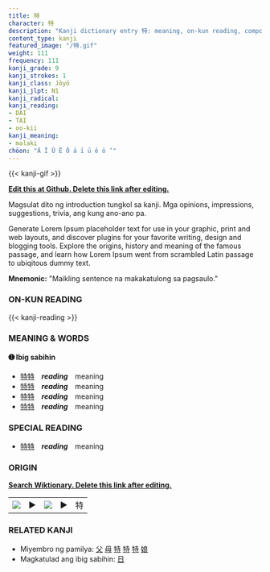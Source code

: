 ```yaml
---
title: 特
character: 特
description: "Kanji dictionary entry 特: meaning, on-kun reading, compounds, origin, related kanji"
content_type: kanji
featured_image: "/特.gif"
weight: 111
frequency: 111
kanji_grade: 9
kanji_strokes: 1
kanji_class: Jōyō
kanji_jlpt: N1
kanji_radical: 
kanji_reading: 
- DAI
- TAI
- oo-kii
kanji_meaning:
- malaki
chōon: "Ā Ī Ū Ē Ō ā ī ū ē ō ’"
---
```

[//]: # (Don't edit the line below. Kanji animated GIF code is automatically generated.)
{{< kanji-gif >}}

[//]: # (Edit below this line.)

**[Edit this at Github. Delete this link after editing.](https://github.com/tim0g/tim/tree/main/content/kanji/特/index.md)**

Magsulat dito ng introduction tungkol sa kanji. Mga opinions, impressions, suggestions, trivia, ang kung ano-ano pa.

Generate Lorem Ipsum placeholder text for use in your graphic, print and web layouts, and discover plugins for your favorite writing, design and blogging tools. Explore the origins, history and meaning of the famous passage, and learn how Lorem Ipsum went from scrambled Latin passage to ubiqitous dummy text.
 
**Mnemonic:** "Maikling sentence na makakatulong sa pagsaulo."

### ON-KUN READING

[//]: # (Don't edit the line below. ON-KUN READING code is automatically generated.)
{{< kanji-reading >}}

### MEANING & WORDS

#### ➊ **Ibig sabihin**
  - [特](../特)[特](../特)　***reading***　meaning
  - [特](../特)[特](../特)　***reading***　meaning
  - [特](../特)[特](../特)　***reading***　meaning
  - [特](../特)[特](../特)　***reading***　meaning

### SPECIAL READING
  - [特](../特)[特](../特)　***reading***　meaning

### ORIGIN

**[Search Wiktionary. Delete this link after editing.](https://wiktionary.org/wiki/特)**
<table class="kanji-table"><tr><td>
<img src="60px-特-bronze.svg.png">
</td><td>▶</td><td>
<img src="60px-特-oracle.svg.png">
</td><td>▶</td>
<td class="kanji-origin">特</td>
</tr></table>

### RELATED KANJI
- Miyembro ng pamilya: [父](../父) [母](../母) [特](../特) [特](../特) [特](../特) [娘](../娘)
- Magkatulad ang ibig sabihin: [日](../日)
